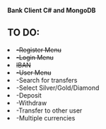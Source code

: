 **Bank Client C# and MongoDB**


## TO DO:


<li><del>-Register Menu
<li><del>-Login Menu
<li><del>IBAN
<li><deL>-User Menu
<li>-Search for transfers
<li>-Select Silver/Gold/Diamond
<li>-Deposit
<li>-Withdraw
<li>-Transfer to other user
<li>-Multiple currencies

